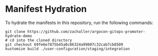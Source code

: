 # Manifest Hydration

To hydrate the manifests in this repository, run the following commands:

```shell
git clone https://github.com/zachaller/argocon-gitops-promoter-hydrate-demo
# cd into the cloned directory
git checkout 69fe6e7875b45a0c86324a99807c32cab7cb8509
kustomize build ./user-configuration/staging/integration
```
